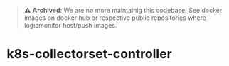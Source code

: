 > :warning: **Archived**: We are no more maintainig this codebase. See docker images on docker hub or respective public repositories where logicmonitor host/push images.
# k8s-collectorset-controller
